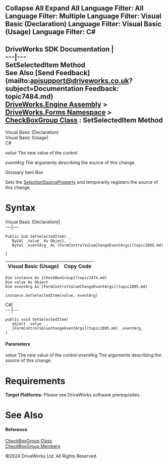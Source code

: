        

 Collapse All Expand All  Language Filter: All  Language Filter: Multiple  Language Filter: Visual Basic (Declaration) Language Filter: Visual Basic (Usage) Language Filter: C#  
---  
DriveWorks SDK Documentation  |   
---|---  
SetSelectedItem Method   
See Also [Send Feedback](mailto:apisupport@driveworks.co.uk?subject=Documentation Feedback: topic7484.md)  
[DriveWorks.Engine Assembly](topic2156.md) > [DriveWorks.Forms Namespace](topic7266.md) > [CheckBoxGroup Class](topic7474.md) : SetSelectedItem Method  
---  
  
Visual Basic (Declaration)    
Visual Basic (Usage)    
C# 

_value_
    The new value of the control

_eventArg_
    The arguments describing the source of this change.

Glossary Item Box

Sets the [SelectionSourceProperty](topic7544.md) and temporarily registers the source of this change. 

# Syntax

Visual Basic (Declaration)|   
---|---  
      
    
    Public Sub SetSelectedItem( _
       ByVal _value_ As Object, _
       ByVal _eventArg_ As [FormControlValueChangeEventArgs](topic2895.md) _
    )   
  
Visual Basic (Usage)| Copy Code  
---|---  
      
    
    Dim instance As [CheckBoxGroup](topic7474.md)
    Dim value As Object
    Dim eventArg As [FormControlValueChangeEventArgs](topic2895.md)
     
    instance.SetSelectedItem(value, eventArg)  
  
C#|   
---|---  
      
    
    public void SetSelectedItem( 
       object _value_ ,
       [FormControlValueChangeEventArgs](topic2895.md) _eventArg_
    )  
  
#### Parameters

 _value_
    The new value of the control
 _eventArg_
    The arguments describing the source of this change.

# Requirements

**Target Platforms:** Please see DriveWorks software prerequisites.

# See Also

#### Reference

[CheckBoxGroup Class](topic7474.md)   
[CheckBoxGroup Members](topic7475.md)

©2024 DriveWorks Ltd. All Rights Reserved.
